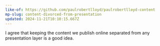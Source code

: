```yaml
---
like-of: https://github.com/paulrobertlloyd/paulrobertlloyd-content
mp-slug: content-divorced-from-presentation
updated: 2024-11-21T10:10:15.667Z
---
```


I agree that keeping the content we publish online separated from any presentation layer is a good idea.